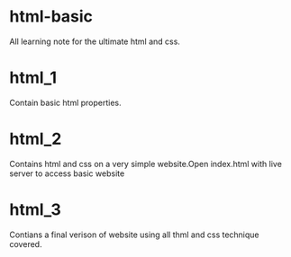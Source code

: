 # html-basic
All learning note for the ultimate html and css.
# html_1 
Contain basic html properties.
# html_2 
Contains html and css on a very simple website.Open index.html with live server to access basic website
# html_3 
Contians a final verison of website using all thml and css technique covered.
  

